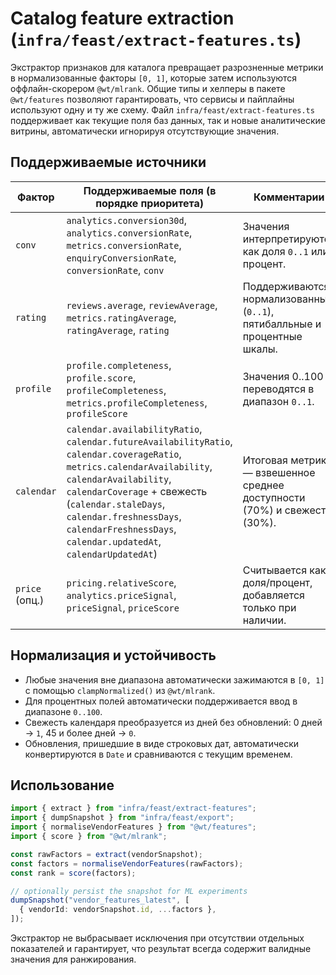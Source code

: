 # Catalog feature extraction (`infra/feast/extract-features.ts`)

Экстрактор признаков для каталога превращает разрозненные метрики в
нормализованные факторы `[0, 1]`, которые затем используются оффлайн-скорером
`@wt/mlrank`. Общие типы и хелперы в пакете `@wt/features` позволяют
гарантировать, что сервисы и пайплайны используют одну и ту же схему. Файл
`infra/feast/extract-features.ts` поддерживает как текущие поля баз данных, так и
новые аналитические витрины, автоматически игнорируя отсутствующие значения.

## Поддерживаемые источники

| Фактор       | Поддерживаемые поля (в порядке приоритета)                                   | Комментарии |
|--------------|------------------------------------------------------------------------------|-------------|
| `conv`       | `analytics.conversion30d`, `analytics.conversionRate`, `metrics.conversionRate`, `enquiryConversionRate`, `conversionRate`, `conv` | Значения интерпретируются как доля `0..1` или процент. |
| `rating`     | `reviews.average`, `reviewAverage`, `metrics.ratingAverage`, `ratingAverage`, `rating` | Поддерживаются нормализованные (`0..1`), пятибалльные и процентные шкалы. |
| `profile`    | `profile.completeness`, `profile.score`, `profileCompleteness`, `metrics.profileCompleteness`, `profileScore` | Значения 0..100 переводятся в диапазон `0..1`. |
| `calendar`   | `calendar.availabilityRatio`, `calendar.futureAvailabilityRatio`, `calendar.coverageRatio`, `metrics.calendarAvailability`, `calendarAvailability`, `calendarCoverage` + свежесть (`calendar.staleDays`, `calendar.freshnessDays`, `calendarFreshnessDays`, `calendar.updatedAt`, `calendarUpdatedAt`) | Итоговая метрика — взвешенное среднее доступности (70%) и свежести (30%). |
| `price` (опц.) | `pricing.relativeScore`, `analytics.priceSignal`, `priceSignal`, `priceScore` | Считывается как доля/процент, добавляется только при наличии. |

## Нормализация и устойчивость

- Любые значения вне диапазона автоматически зажимаются в `[0, 1]` с помощью
  `clampNormalized()` из `@wt/mlrank`.
- Для процентных полей автоматически поддерживается ввод в диапазоне `0..100`.
- Свежесть календаря преобразуется из дней без обновлений: 0 дней → `1`, 45 и
  более дней → `0`.
- Обновления, пришедшие в виде строковых дат, автоматически конвертируются в
  `Date` и сравниваются с текущим временем.

## Использование

```ts
import { extract } from "infra/feast/extract-features";
import { dumpSnapshot } from "infra/feast/export";
import { normaliseVendorFeatures } from "@wt/features";
import { score } from "@wt/mlrank";

const rawFactors = extract(vendorSnapshot);
const factors = normaliseVendorFeatures(rawFactors);
const rank = score(factors);

// optionally persist the snapshot for ML experiments
dumpSnapshot("vendor_features_latest", [
  { vendorId: vendorSnapshot.id, ...factors },
]);
```

Экстрактор не выбрасывает исключения при отсутствии отдельных показателей и
гарантирует, что результат всегда содержит валидные значения для ранжирования.
